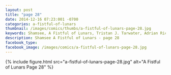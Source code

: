 ```yaml
---
layout: post
title: "page 28"
date: 2014-12-16 07:23:001 -0700
categories: a-fistful-of-lunars
thumbnail: /images/comics/thumbs/a-fistful-of-lunars-page-28.jpg
keywords: Shamsee, A Fistful of Lunars, Tristan J. Tarwater, Adrian Ricker
description: Shamsee A Fistful of Lunars - page 28
facebook_type: 
facebook_image: /images/comics/a-fistful-of-lunars-page-28.jpg
---
```

{% include figure.html src="a-fistful-of-lunars-page-28.jpg" alt="A Fistful of Lunars Page 28" %}